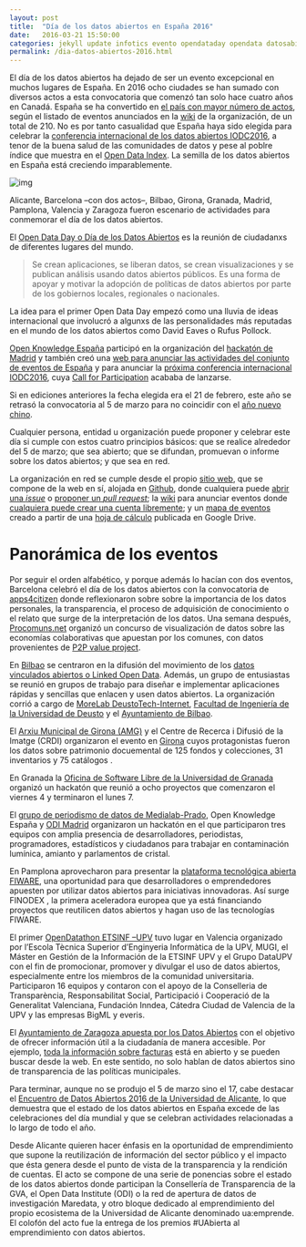 ```yaml
---
layout: post
title:  "Día de los datos abiertos en España 2016"
date:   2016-03-21 15:50:00
categories: jekyll update infotics evento opendataday opendata datosabiertos
permalink: /dia-datos-abiertos-2016.html
---
```


El día de los datos abiertos ha dejado de ser un evento excepcional en muchos lugares de España. En 2016 ocho ciudades se han sumado con diversos actos a esta convocatoria que comenzó tan solo hace cuatro años en Canadá. España se ha convertido en [el país con mayor número de actos](http://wiki.opendataday.org/2016/City_Events#Spain), según el listado de eventos anunciados en la [wiki](http://wiki.opendataday.org/2016/City_Events) de la organización, de un total de 210. No es por tanto casualidad que España haya sido elegida para celebrar la [conferencia internacional de los datos abiertos IODC2016](http://iodc2016.org), a tenor de la buena salud de las comunidades de datos y pese al poblre índice que muestra en el [Open Data Index](https://index.okfn.org/). La semilla de los datos abiertos en España está creciendo imparablemente.

![img](//farm2.staticflickr.com/1512/24561927610_88c48ce88d_o_d.jpg "Medialab-Prado celebra el día de los datos abiertos")

Alicante, Barcelona &#x2013;con dos actos&#x2013;, Bilbao, Girona, Granada, Madrid, Pamplona, Valencia y Zaragoza fueron escenario de actividades para conmemorar el día de los datos abiertos.

El [Open Data Day o Día de los Datos Abiertos](http://opendataday.org/) es la reunión de ciudadanxs de diferentes lugares del mundo.

> Se crean aplicaciones, se liberan datos, se crean visualizaciones y se publican análisis usando datos abiertos públicos. Es una forma de apoyar y motivar la adopción de políticas de datos abiertos por parte de los gobiernos locales, regionales o nacionales. 

La idea para el primer Open Data Day empezó como una lluvia de ideas internacional que involucró a algunxs de las personalidades más reputadas en el mundo de los datos abiertos como David Eaves o Rufus Pollock.

[Open Knowledge España](http://okfn.es) participó en la organización del [hackatón de Madrid](http://madrid.opendataday.org) y también creó una [web para anunciar las actividades del conjunto de eventos de España](http://spain.opendataday.org) y para anunciar la [próxima conferencia internacional IODC2016](http://opendatacon.org), cuya [Call for Participation](http://opendatacon.org/iodc16/call-for-proposals/) acababa de lanzarse.

Si en ediciones anteriores la fecha elegida era el 21 de febrero, este año se retrasó la convocatoria al 5 de marzo para no coincidir con el [año nuevo chino](http://2016chino.madrid.es).

Cualquier persona, entidad u organización puede proponer y celebrar este día si cumple con estos cuatro principios básicos: que se realice alrededor del 5 de marzo; que sea abierto; que se difundan, promuevan o informe sobre los datos abiertos; y que sea en red.

La organización en red se cumple desde el propio [sitio web](http://opendataday.org), que se compone de la web en sí, alojada en [Github](https://github.com/okfn/opendataday.org/), donde cualquiera puede [abrir una *issue*](https://github.com/okfn/opendataday.org/issues/new) o [proponer un *pull request*](https://github.com/okfn/opendataday.org/compare); la [wiki](http://wiki.opendataday.org/2016/) para anunciar eventos donde [cualquiera puede crear una cuenta libremente](http://wiki.opendataday.org/wiki/index.php?title=Special:UserLogin&returnto=Main+Page&type=signup); y un [mapa de eventos](http://opendataday.org/map/) creado a partir de una [hoja de cálculo](https://docs.google.com/spreadsheets/d/1cV43fuzwy2q2ZKDWrHVS6XR4O8B01eLevh4PD6nCENE/edit#gid=1172400195) publicada en Google Drive.

# Panorámica de los eventos

Por seguir el orden alfabético, y porque además lo hacían con dos eventos, Barcelona celebró el día de los datos abiertos con la convocatoria de [apps4citizen](https://www.eventbrite.com/e/barcelona-open-data-day-2016-tickets-22217657612) donde reflexionaron sobre sobre la importancia de los datos personales, la transparencia, el proceso de adquisición de conocimiento o el relato que surge de la interpretación de los datos. Una semana después, [Procomuns.net](http://procomuns.net/en/data-contest/) organizó un concurso de visualización de datos sobre las economías colaborativas que apuestan por los comunes, con datos provenientes de [P2P value project](http://www.p2pvalue.eu/).

En [Bilbao](http://dev.morelab.deusto.es/hackathon/index.php/P%25C3%25A1gina_principal) se centraron en la difusión del movimiento de los [datos vinculados abiertos o Linked Open Data](http://linkeddata.org/). Además, un grupo de entusiastas se reunió en grupos de trabajo para diseñar e implementar aplicaciones rápidas y sencillas que enlacen y usen datos abiertos. La organización corrió a cargo de [MoreLab DeustoTech-Internet](http://morelab.deusto.es/), [Facultad de Ingeniería de la Universidad de Deusto](http://www.ingenieria.deusto.es/cs/Satellite/ingenieria/es/facultad-ingenieria) y el [Ayuntamiento de Bilbao](http://www.bilbao.net).

El [Arxiu Municipal de Girona (AMG)](http://www.girona.cat/sgdap/cat/arxiu_portada.php) y el Centre de Recerca i Difusió de la Imatge (CRDI) organizaron el evento en [Girona](http://www.girona.cat/sgdap/cat/noticies_fitxa.php?idReg=8116) cuyos protagonistas fueron los datos sobre patrimonio docuemental de 125 fondos y colecciones, 31 inventarios y 75 catálogos .

En Granada la [Oficina de Software Libre de la Universidad de Granada](http://osl.ugr.es/) organizó un hackatón que reunió a ocho proyectos que comenzaron el viernes 4 y terminaron el lunes 7.

El [grupo de periodismo de datos de Medialab-Prado](http://medialab-prado.es/article/periodismo_de_datos_-_grupo_de_trabajo), Open Knowledge España y [ODI Madrid](http://madrid.theodi.org/) organizaron un hackatón en el que participaron tres equipos con amplia presencia de desarrolladores, periodistas, programadores, estadísticos y ciudadanos para trabajar en contaminación lumínica, amianto y parlamentos de cristal.

En Pamplona aprovecharon para presentar la [plataforma tecnológica abierta FIWARE](http://www.navarracapital.es/los-datos-abiertos-una-oportunidad-para-las-empresas/), una oportunidad para que desarrolladores o emprendedores apuesten por utilizar datos abiertos para iniciativas innovadoras. Así surge FINODEX , la primera aceleradora europea que ya está financiando proyectos que reutilicen datos abiertos y hagan uso de las tecnologías FIWARE. 

El primer [OpenDatathon ETSINF –UPV](http://noticias.inf.upv.es/?p=7890) tuvo lugar en Valencia organizado por  l’Escola Tècnica Superior d’Enginyeria Informàtica de la UPV,  MUGI, el Máster en Gestión de la Información de la ETSINF UPV y el Grupo DataUPV con el fin de promocionar, promover y divulgar el uso de datos abiertos, especialmente entre los miembros de la comunidad universitaria. Participaron 16 equipos y contaron con el apoyo de la Conselleria de Transparència, Responsabilitat Social, Participació i Cooperació de la Generalitat Valenciana, Fundación Inndea, Cátedra Ciudad de 
Valencia de la UPV y las empresas BigML y everis.

El [Ayuntamiento de Zaragoza apuesta por los Datos Abiertos](http://www.zaragoza.es/ciudad/risp/) con el objetivo de ofrecer información útil a la ciudadanía de manera accesible. Por ejemplo, [toda la información sobre facturas](http://www.zaragoza.es/ciudad/encasa/hacienda/buscador_Facturas) está en abierto y se pueden buscar desde la web. En este sentido, no solo hablan de datos abiertos sino de transparencia de las políticas municipales.

Para terminar, aunque no se produjo el 5 de marzo sino el 17, cabe destacar el [Encuentro de Datos Abiertos 2016 de la Universidad de Alicante](http://datos.ua.es/es/encuentro-de-datos-abiertos-2016.html), lo que demuestra que el estado de los datos abiertos en España excede de las celebraciones del día mundial y que se celebran actividades relacionadas a lo largo de todo el año.

Desde Alicante quieren hacer énfasis en la oportunidad de emprendimiento que supone la reutilización de información del sector público y el impacto que ésta genera desde el punto de vista de la transparencia y la rendición de cuentas. El acto se compone de una serie de ponencias sobre el estado de los datos abiertos donde participan la Consellería de Transparencia de la GVA, el Open Data Institute (ODI) o la red de apertura de datos de investigación Maredata, y otro bloque dedicado al emprendimiento del propio ecosistema de la Universidad de Alicante  denominado ua:emprende. El colofón del acto fue la entrega de los premios #UAbierta al emprendimiento con datos abiertos.
